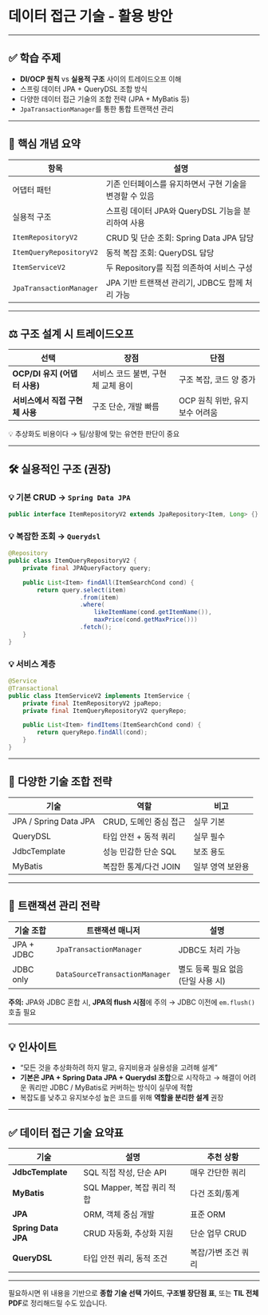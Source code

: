 # 데이터 접근 기술 - 활용 방안

---

## ✅ 학습 주제

* **DI/OCP 원칙** vs **실용적 구조** 사이의 트레이드오프 이해
* 스프링 데이터 JPA + QueryDSL 조합 방식
* 다양한 데이터 접근 기술의 조합 전략 (JPA + MyBatis 등)
* `JpaTransactionManager`를 통한 통합 트랜잭션 관리

---

## 🧩 핵심 개념 요약

| 항목                      | 설명                                |
| ----------------------- | --------------------------------- |
| 어댑터 패턴                  | 기존 인터페이스를 유지하면서 구현 기술을 변경할 수 있음   |
| 실용적 구조                  | 스프링 데이터 JPA와 QueryDSL 기능을 분리하여 사용 |
| `ItemRepositoryV2`      | CRUD 및 단순 조회: Spring Data JPA 담당  |
| `ItemQueryRepositoryV2` | 동적 복잡 조회: QueryDSL 담당             |
| `ItemServiceV2`         | 두 Repository를 직접 의존하여 서비스 구성      |
| `JpaTransactionManager` | JPA 기반 트랜잭션 관리기, JDBC도 함께 처리 가능   |

---

## ⚖️ 구조 설계 시 트레이드오프

| 선택                     | 장점                   | 단점                  |
| ---------------------- | -------------------- | ------------------- |
| **OCP/DI 유지 (어댑터 사용)** | 서비스 코드 불변, 구현체 교체 용이 | 구조 복잡, 코드 양 증가      |
| **서비스에서 직접 구현체 사용**    | 구조 단순, 개발 빠름         | OCP 원칙 위반, 유지보수 어려움 |

💡 추상화도 비용이다 → 팀/상황에 맞는 유연한 판단이 중요

---

## 🛠️ 실용적인 구조 (권장)

### 💡 기본 CRUD → `Spring Data JPA`

```java
public interface ItemRepositoryV2 extends JpaRepository<Item, Long> {}
```

### 💡 복잡한 조회 → `Querydsl`

```java
@Repository
public class ItemQueryRepositoryV2 {
    private final JPAQueryFactory query;

    public List<Item> findAll(ItemSearchCond cond) {
        return query.select(item)
                    .from(item)
                    .where(
                        likeItemName(cond.getItemName()),
                        maxPrice(cond.getMaxPrice()))
                    .fetch();
    }
}
```

### 💡 서비스 계층

```java
@Service
@Transactional
public class ItemServiceV2 implements ItemService {
    private final ItemRepositoryV2 jpaRepo;
    private final ItemQueryRepositoryV2 queryRepo;

    public List<Item> findItems(ItemSearchCond cond) {
        return queryRepo.findAll(cond);
    }
}
```

---

## 🔀 다양한 기술 조합 전략

| 기술                    | 역할              | 비고        |
| --------------------- | --------------- | --------- |
| JPA / Spring Data JPA | CRUD, 도메인 중심 접근 | 실무 기본     |
| QueryDSL              | 타입 안전 + 동적 쿼리   | 실무 필수     |
| JdbcTemplate          | 성능 민감한 단순 SQL   | 보조 용도     |
| MyBatis               | 복잡한 통계/다건 JOIN  | 일부 영역 보완용 |

---

## 🔄 트랜잭션 관리 전략

| 기술 조합      | 트랜잭션 매니저                       | 설명                    |
| ---------- | ------------------------------ | --------------------- |
| JPA + JDBC | `JpaTransactionManager`        | JDBC도 처리 가능           |
| JDBC only  | `DataSourceTransactionManager` | 별도 등록 필요 없음 (단일 사용 시) |

**주의:** JPA와 JDBC 혼합 시, **JPA의 flush 시점**에 주의
→ JDBC 이전에 `em.flush()` 호출 필요

---

## 💡 인사이트

* “모든 것을 추상화하려 하지 말고, 유지비용과 실용성을 고려해 설계”
* **기본은 JPA + Spring Data JPA + Querydsl 조합**으로 시작하고
  → 해결이 어려운 쿼리만 JDBC / MyBatis로 커버하는 방식이 실무에 적합
* 복잡도를 낮추고 유지보수성 높은 코드를 위해 **역할을 분리한 설계** 권장

---

## ✅ 데이터 접근 기술 요약표

| 기술                  | 설명                   | 추천 상황       |
| ------------------- | -------------------- | ----------- |
| **JdbcTemplate**    | SQL 직접 작성, 단순 API    | 매우 간단한 쿼리   |
| **MyBatis**         | SQL Mapper, 복잡 쿼리 적합 | 다건 조회/통계    |
| **JPA**             | ORM, 객체 중심 개발        | 표준 ORM      |
| **Spring Data JPA** | CRUD 자동화, 추상화 지원     | 단순 업무 CRUD  |
| **QueryDSL**        | 타입 안전 쿼리, 동적 조건      | 복잡/가변 조건 쿼리 |

---

필요하시면 위 내용을 기반으로 **종합 기술 선택 가이드**, **구조별 장단점 표**, 또는 **TIL 전체 PDF**로 정리해드릴 수도 있습니다.
